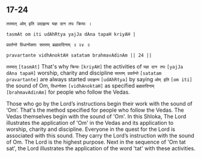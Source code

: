 ## 17-24


```shloka-sa
तस्मात् ओम् इति उदाहृत्य यज्ञ दान तपः क्रियाः ।
```
```shloka-sa-hk
tasmAt om iti udAhRtya yajJa dAna tapaH kriyAH |
```
```shloka-sa
प्रवर्तन्ते विधानोक्ताः सततम् ब्रह्मवादिनाम् ॥ २४ ॥
```
```shloka-sa-hk
pravartante vidhAnoktAH satatam brahmavAdinAm || 24 ||
```

`तस्मात्` `[tasmAt]` That's why `क्रियाः` `[kriyAH]` the activities of `यज्ञ दान तपः` `[yajJa dAna tapaH]` worship, charity and discipline `सततम् प्रवर्तन्ते` `[satatam pravartante]` are always started `उदाहृत्य` `[udAhRtya]` by saying `ओम् इति` `[om iti]` the sound of Om, `विधानोक्तः` `[vidhAnoktaH]` as specified `ब्रह्मवादिनाम्` `[brahmavAdinAm]` for people who follow the Vedas.

Those who go by the Lord’s instructions begin their work with the sound of ‘Om’. That's the method specified for people who follow the Vedas. The Vedas themselves begin with the sound of 'Om'. 
In this Shloka, The Lord illustrates the application of 'Om' in the Vedas and its application to worship, charity and discipline. Everyone in the quest for the Lord is associated with this sound. They carry the Lord’s instruction with the sound of Om. The Lord is the highest purpose.
Next in the sequence of 'Om tat sat', the Lord illustrates the application of the word 'tat' with these activities.

